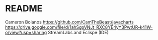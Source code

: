# README
Cameron Bolanos
https://github.com/CamTheBeast/javacharts
https://drive.google.com/file/d/1ahSgoVNJt_RXC8YE4yY3PwtUR-k41W-o/view?usp=sharing
StreamLabs and Eclispe (IDE)